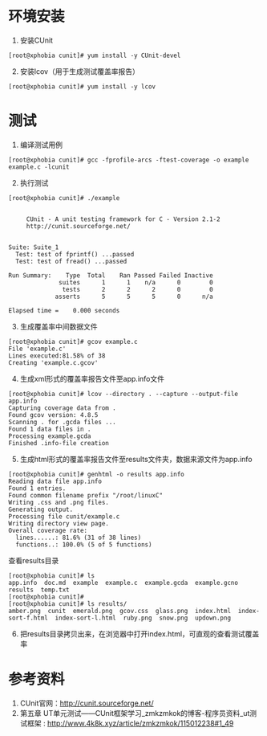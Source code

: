 
# 环境安装

1. 安装CUnit 
```shell
[root@xphobia cunit]# yum install -y CUnit-devel
```

2. 安装lcov（用于生成测试覆盖率报告）
```shell
[root@xphobia cunit]# yum install -y lcov
```

# 测试

1. 编译测试用例
```shell
[root@xphobia cunit]# gcc -fprofile-arcs -ftest-coverage -o example example.c -lcunit
```

2. 执行测试
```shell
[root@xphobia cunit]# ./example 


     CUnit - A unit testing framework for C - Version 2.1-2
     http://cunit.sourceforge.net/


Suite: Suite_1
  Test: test of fprintf() ...passed
  Test: test of fread() ...passed

Run Summary:    Type  Total    Ran Passed Failed Inactive
              suites      1      1    n/a      0        0
               tests      2      2      2      0        0
             asserts      5      5      5      0      n/a

Elapsed time =    0.000 seconds
```

3. 生成覆盖率中间数据文件
```shell
[root@xphobia cunit]# gcov example.c
File 'example.c'
Lines executed:81.58% of 38
Creating 'example.c.gcov'
```

4. 生成xml形式的覆盖率报告文件至app.info文件
```shell
[root@xphobia cunit]# lcov --directory . --capture --output-file app.info
Capturing coverage data from .
Found gcov version: 4.8.5
Scanning . for .gcda files ...
Found 1 data files in .
Processing example.gcda
Finished .info-file creation
```

5. 生成html形式的覆盖率报告文件至results文件夹，数据来源文件为app.info
```shell
[root@xphobia cunit]# genhtml -o results app.info
Reading data file app.info
Found 1 entries.
Found common filename prefix "/root/linuxC"
Writing .css and .png files.
Generating output.
Processing file cunit/example.c
Writing directory view page.
Overall coverage rate:
  lines......: 81.6% (31 of 38 lines)
  functions..: 100.0% (5 of 5 functions)

```
查看results目录
```shell
[root@xphobia cunit]# ls
app.info  doc.md  example  example.c  example.gcda  example.gcno  results  temp.txt
[root@xphobia cunit]# 
[root@xphobia cunit]# ls results/
amber.png  cunit  emerald.png  gcov.css  glass.png  index.html  index-sort-f.html  index-sort-l.html  ruby.png  snow.png  updown.png
```

6. 把results目录拷贝出来，在浏览器中打开index.html，可直观的查看测试覆盖率


# 参考资料

1. CUnit官网：http://cunit.sourceforge.net/
2. 第五章 UT单元测试——CUnit框架学习_zmkzmkok的博客-程序员资料_ut测试框架 : http://www.4k8k.xyz/article/zmkzmkok/115012238#1_49
